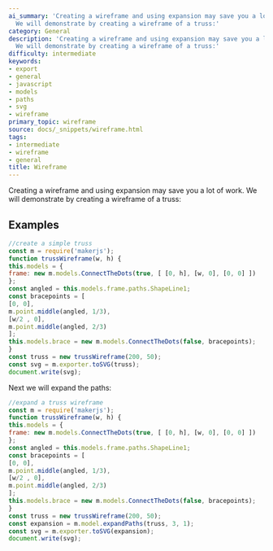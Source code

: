 ```yaml
---
ai_summary: 'Creating a wireframe and using expansion may save you a lot of work.
  We will demonstrate by creating a wireframe of a truss:'
category: General
description: 'Creating a wireframe and using expansion may save you a lot of work.
  We will demonstrate by creating a wireframe of a truss:'
difficulty: intermediate
keywords:
- export
- general
- javascript
- models
- paths
- svg
- wireframe
primary_topic: wireframe
source: docs/_snippets/wireframe.html
tags:
- intermediate
- wireframe
- general
title: Wireframe
---
```

Creating a wireframe and using expansion may save you a lot of work. We will demonstrate by creating a wireframe of a truss:


## Examples

```javascript
//create a simple truss
const m = require('makerjs');
function trussWireframe(w, h) {
this.models = {
frame: new m.models.ConnectTheDots(true, [ [0, h], [w, 0], [0, 0] ])
};
const angled = this.models.frame.paths.ShapeLine1;
const bracepoints = [
[0, 0],
m.point.middle(angled, 1/3),
[w/2 , 0],
m.point.middle(angled, 2/3)
];
this.models.brace = new m.models.ConnectTheDots(false, bracepoints);
}
const truss = new trussWireframe(200, 50);
const svg = m.exporter.toSVG(truss);
document.write(svg);
```

Next we will expand the paths:

```javascript
//expand a truss wireframe
const m = require('makerjs');
function trussWireframe(w, h) {
this.models = {
frame: new m.models.ConnectTheDots(true, [ [0, h], [w, 0], [0, 0] ])
};
const angled = this.models.frame.paths.ShapeLine1;
const bracepoints = [
[0, 0],
m.point.middle(angled, 1/3),
[w/2 , 0],
m.point.middle(angled, 2/3)
];
this.models.brace = new m.models.ConnectTheDots(false, bracepoints);
}
const truss = new trussWireframe(200, 50);
const expansion = m.model.expandPaths(truss, 3, 1);
const svg = m.exporter.toSVG(expansion);
document.write(svg);
```
